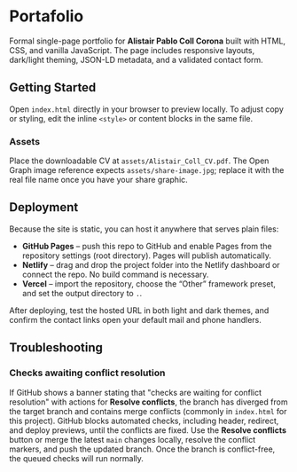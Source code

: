 # Portafolio

Formal single-page portfolio for **Alistair Pablo Coll Corona** built with HTML, CSS, and vanilla JavaScript. The page includes responsive layouts, dark/light theming, JSON-LD metadata, and a validated contact form.

## Getting Started

Open `index.html` directly in your browser to preview locally. To adjust copy or styling, edit the inline `<style>` or content blocks in the same file.

### Assets

Place the downloadable CV at `assets/Alistair_Coll_CV.pdf`. The Open Graph image reference expects `assets/share-image.jpg`; replace it with the real file name once you have your share graphic.

## Deployment

Because the site is static, you can host it anywhere that serves plain files:

- **GitHub Pages** – push this repo to GitHub and enable Pages from the repository settings (root directory). Pages will publish automatically.
- **Netlify** – drag and drop the project folder into the Netlify dashboard or connect the repo. No build command is necessary.
- **Vercel** – import the repository, choose the “Other” framework preset, and set the output directory to `.`.

After deploying, test the hosted URL in both light and dark themes, and confirm the contact links open your default mail and phone handlers.

## Troubleshooting

### Checks awaiting conflict resolution

If GitHub shows a banner stating that "checks are waiting for conflict resolution" with actions for **Resolve conflicts**, the branch has diverged from the target branch and contains merge conflicts (commonly in `index.html` for this project). GitHub blocks automated checks, including header, redirect, and deploy previews, until the conflicts are fixed. Use the **Resolve conflicts** button or merge the latest `main` changes locally, resolve the conflict markers, and push the updated branch. Once the branch is conflict-free, the queued checks will run normally.

